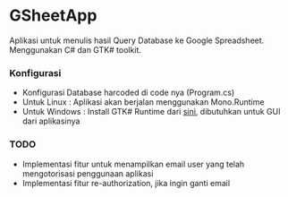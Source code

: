﻿# GSheetApp

Aplikasi untuk menulis hasil Query Database ke Google Spreadsheet.
Menggunakan C# dan GTK# toolkit.

### Konfigurasi
* Konfigurasi Database harcoded di code nya (Program.cs)
* Untuk Linux : Aplikasi akan berjalan menggunakan Mono.Runtime
* Untuk Windows : Install GTK# Runtime dari [sini](http://www.mono-project.com/download/#download-win), dibutuhkan untuk GUI dari aplikasinya

### TODO
* Implementasi fitur untuk menampilkan email user yang telah mengotorisasi penggunaan aplikasi
* Implementasi fitur re-authorization, jika ingin ganti email

